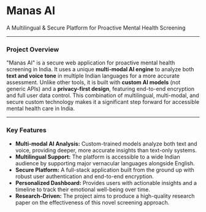 # Manas AI

A Multilingual & Secure Platform for Proactive Mental Health Screening

---

### **Project Overview**

"Manas AI" is a secure web application for proactive mental health screening in India. It uses a unique **multi-modal AI engine** to analyze both **text and voice tone** in multiple Indian languages for a more accurate assessment. Unlike other tools, it is built with **custom AI models** (not generic APIs) and a **privacy-first design**, featuring end-to-end encryption and full user data control. This combination of multilingual, multi-modal, and secure custom technology makes it a significant step forward for accessible mental health care in India.

---

### **Key Features**

* **Multi-modal AI Analysis:** Custom-trained models analyze both text and voice, providing deeper, more accurate insights than text-only systems.
* **Multilingual Support:** The platform is accessible to a wide Indian audience by supporting major vernacular languages alongside English.
* **Secure Platform:** A full-stack application built from the ground up with robust user authentication and end-to-end encryption.
* **Personalized Dashboard:** Provides users with actionable insights and a timeline to track their emotional well-being over time.
* **Research-Driven:** The project aims to produce a high-quality research paper on the effectiveness of this novel screening approach.
